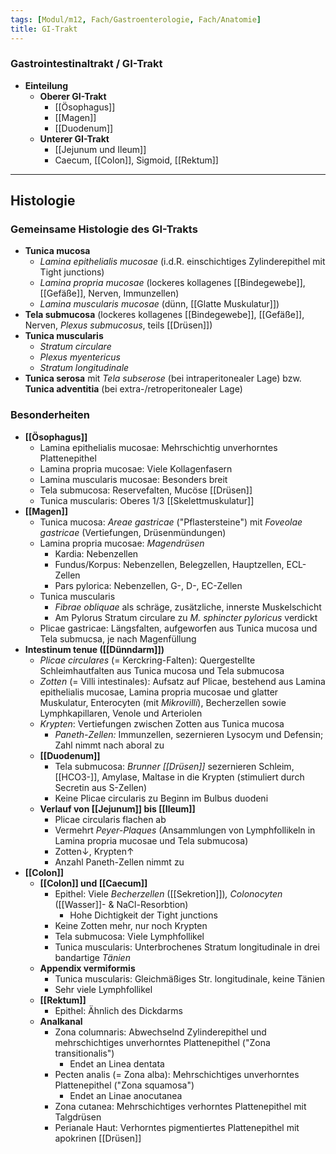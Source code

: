 ```yaml
---
tags: [Modul/m12, Fach/Gastroenterologie, Fach/Anatomie]
title: GI-Trakt
---
```

### Gastrointestinaltrakt / GI-Trakt
- **Einteilung**
	- **Oberer GI-Trakt**
		- [[Ösophagus]]
		- [[Magen]]
		- [[Duodenum]]
	- **Unterer GI-Trakt**
		- [[Jejunum und Ileum]]
		- Caecum, [[Colon]], Sigmoid, [[Rektum]]




---
## Histologie
### Gemeinsame Histologie des GI-Trakts

- **Tunica mucosa**
    - *Lamina epithelialis mucosae* (i.d.R. einschichtiges Zylinderepithel mit Tight junctions)
    - *Lamina propria mucosae* (lockeres kollagenes [[Bindegewebe]], [[Gefäße]], Nerven, Immunzellen)
    - *Lamina muscularis mucosae* (dünn, [[Glatte Muskulatur]])
- **Tela submucosa** (lockeres kollagenes [[Bindegewebe]], [[Gefäße]], Nerven, *Plexus submucosus*, teils [[Drüsen]])
- **Tunica muscularis**
    - *Stratum circulare*
    - *Plexus myentericus*
    - *Stratum longitudinale*
- **Tunica serosa** mit *Tela subserose* (bei intraperitonealer Lage) bzw. **Tunica adventitia** (bei extra-/retroperitonealer Lage)

### Besonderheiten

- **[[Ösophagus]]**
    - Lamina epithelialis mucosae: Mehrschichtig unverhorntes Plattenepithel
    - Lamina propria mucosae: Viele Kollagenfasern
    - Lamina muscularis mucosae: Besonders breit
    - Tela submucosa: Reservefalten, Mucöse [[Drüsen]]
    - Tunica muscularis: Oberes 1/3 [[Skelettmuskulatur]]
- **[[Magen]]**
    - Tunica mucosa: *Areae gastricae* ("Pflastersteine") mit *Foveolae gastricae* (Vertiefungen, Drüsenmündungen)
    - Lamina propria mucosae: *Magendrüsen*
        - Kardia: Nebenzellen
        - Fundus/Korpus: Nebenzellen, Belegzellen, Hauptzellen, ECL-Zellen
        - Pars pylorica: Nebenzellen, G-, D-, EC-Zellen
    - Tunica muscularis
        - *Fibrae obliquae* als schräge, zusätzliche, innerste Muskelschicht
        - Am Pylorus Stratum circulare zu *M. sphincter pyloricus* verdickt
    - Plicae gastricae: Längsfalten, aufgeworfen aus Tunica mucosa und Tela submucsa, je nach Magenfüllung
- **Intestinum tenue ([[Dünndarm]])**
    - *Plicae circulares* (= Kerckring-Falten): Quergestellte Schleimhautfalten aus Tunica mucosa und Tela submucosa
    - *Zotten* (= Villi intestinales): Aufsatz auf Plicae, bestehend aus Lamina epithelialis mucosae, Lamina propria mucosae und glatter Muskulatur, Enterocyten (mit *Mikrovilli*), Becherzellen sowie Lymphkapillaren, Venole und Arteriolen
    - *Krypten*: Vertiefungen zwischen Zotten aus Tunica mucosa
        - *Paneth-Zellen:* Immunzellen, sezernieren Lysocym und Defensin; Zahl nimmt nach aboral zu
    - **[[Duodenum]]**
        - Tela submucosa: *Brunner [[Drüsen]]* sezernieren Schleim, [[HCO3-]], Amylase, Maltase in die Krypten (stimuliert durch Secretin aus S-Zellen)
        - Keine Plicae circularis zu Beginn im Bulbus duodeni
    - **Verlauf von [[Jejunum]] bis [[Ileum]]**
        - Plicae circularis flachen ab
        - Vermehrt *Peyer-Plaques* (Ansammlungen von Lymphfollikeln in Lamina propria mucosae und Tela submucosa)
        - Zotten↓, Krypten↑
        - Anzahl Paneth-Zellen nimmt zu
- **[[Colon]]**
    - **[[Colon]] und [[Caecum]]**
        - Epithel: Viele *Becherzellen* ([[Sekretion]])*, Colonocyten* ([[Wasser]]- & NaCl-Resorbtion)
            - Hohe Dichtigkeit der Tight junctions
        - Keine Zotten mehr, nur noch Krypten
        - Tela submucosa: Viele Lymphfollikel
        - Tunica muscularis: Unterbrochenes Stratum longitudinale in drei bandartige *Tänien*
    - **Appendix vermiformis**
        - Tunica muscularis: Gleichmäßiges Str. longitudinale, keine Tänien
        - Sehr viele Lymphfollikel
    - **[[Rektum]]**
        - Epithel: Ähnlich des Dickdarms
    - **Analkanal**
        - Zona columnaris: Abwechselnd Zylinderepithel und mehrschichtiges unverhorntes Plattenepithel ("Zona transitionalis")
            - Endet an Linea dentata
        - Pecten analis (= Zona alba): Mehrschichtiges unverhorntes Plattenepithel ("Zona squamosa")
            - Endet an Linae anocutanea
        - Zona cutanea: Mehrschichtiges verhorntes Plattenepithel mit Talgdrüsen
        - Perianale Haut: Verhorntes pigmentiertes Plattenepithel mit apokrinen [[Drüsen]]

